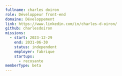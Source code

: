 ```yaml
---
fullname: charles doiron
role: Développeur front-end
domaine: Développement
link: https://www.linkedin.com/in/charles-d-oiron/
github: charlesdoiron
missions:
  - start: 2023-12-29
    end: 2031-06-30
    status: independent
    employer: fabrique
    startups:
      - recosante
memberType: beta
---
```

